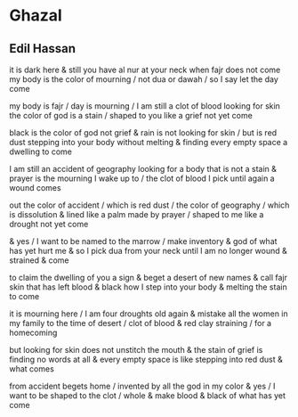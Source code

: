 # Ghazal
## Edil Hassan
it is dark here & still you have al nur at your neck when fajr does not come
my body is the color of mourning / not dua or dawah / so I say let the day
come

my body is fajr / day is mourning / I am still a clot of blood looking for
skin
the color of god is a stain / shaped to you like a grief not yet come

black is the color of god not grief & rain is not looking for skin / but is
red dust
stepping into your body without melting & finding every empty space a dwelling
to come

I am still an accident of geography looking for a body that is not a stain &
prayer
is the mourning I wake up to / the clot of blood I pick until again a wound
comes

out the color of accident / which is red dust / the color of geography / which
is dissolution
& lined like a palm made by prayer / shaped to me like a drought not yet come

& yes / I want to be named to the marrow / make inventory & god of what has
yet hurt me
& so I pick dua from your neck until I am no longer wound & strained & come

to claim the dwelling of you a sign & beget a desert of new names & call fajr
skin
that has left blood & black how I step into your body & melting the stain to
come

it is mourning here / I am four droughts old again & mistake all the women
in my family to the time of desert / clot of blood & red clay straining / for
a homecoming

but looking for skin does not unstitch the mouth & the stain of grief is
finding
no words at all & every empty space is like stepping into red dust & what
comes

from accident begets home / invented by all the god in my color & yes / I want
to be shaped to the clot / whole & make blood & black of what has yet come
